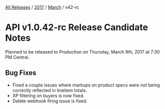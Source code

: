 [All Releases](../../README.md) / [2017](../README.md) / [March](README.md) / v42-rc
# API v1.0.42-rc Release Candidate Notes 

Planned to be released to Production on Thursday, March 9th, 2017 at 7:30 PM Central. 

## Bug Fixes
- Fixed a couple issues where markups on product specs were not being correctly reflected in lineitem totals.
- XP filtering on buyers is now fixed.
- Delete webhook firing issue is fixed.
